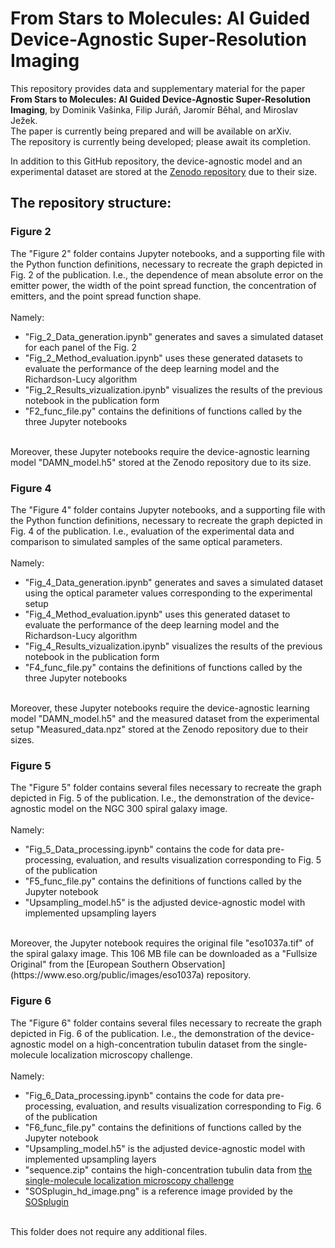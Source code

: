 # From Stars to Molecules: AI Guided Device-Agnostic Super-Resolution Imaging

This repository provides data and supplementary material for the paper **From Stars to Molecules: AI Guided Device-Agnostic Super-Resolution Imaging**, by Dominik Vašinka, Filip Juráň, Jaromír Běhal, and Miroslav Ježek. <br>
The paper is currently being prepared and will be available on arXiv. <br>
The repository is currently being developed; please await its completion.

In addition to this GitHub repository, the device-agnostic model and an experimental dataset are stored at the [Zenodo repository](https://zenodo.org/records/14641652) due to their size.

## The repository structure:
### Figure 2
The "Figure 2" folder contains Jupyter notebooks, and a supporting file with the Python function definitions, necessary to recreate the graph depicted in Fig. 2 of the publication. I.e., the dependence of mean absolute error on the emitter power, the width of the point spread function, the concentration of emitters, and the point spread function shape. <br><br>
Namely:
- "Fig_2_Data_generation.ipynb" generates and saves a simulated dataset for each panel of the Fig. 2
- "Fig_2_Method_evaluation.ipynb" uses these generated datasets to evaluate the performance of the deep learning model and the Richardson-Lucy algorithm
- "Fig_2_Results_vizualization.ipynb" visualizes the results of the previous notebook in the publication form
- "F2_func_file.py" contains the definitions of functions called by the three Jupyter notebooks
<br>
Moreover, these Jupyter notebooks require the device-agnostic learning model "DAMN_model.h5" stored at the Zenodo repository due to its size.

### Figure 4
The "Figure 4" folder contains Jupyter notebooks, and a supporting file with the Python function definitions, necessary to recreate the graph depicted in Fig. 4 of the publication. I.e., evaluation of the experimental data and comparison to simulated samples of the same optical parameters. <br><br>
Namely:
- "Fig_4_Data_generation.ipynb" generates and saves a simulated dataset using the optical parameter values corresponding to the experimental setup
- "Fig_4_Method_evaluation.ipynb" uses this generated dataset to evaluate the performance of the deep learning model and the Richardson-Lucy algorithm
- "Fig_4_Results_vizualization.ipynb" visualizes the results of the previous notebook in the publication form
- "F4_func_file.py" contains the definitions of functions called by the three Jupyter notebooks
<br>
Moreover, these Jupyter notebooks require the device-agnostic learning model "DAMN_model.h5" and the measured dataset from the experimental setup "Measured_data.npz" stored at the Zenodo repository due to their sizes.

### Figure 5
The "Figure 5" folder contains several files necessary to recreate the graph depicted in Fig. 5 of the publication. I.e., the demonstration of the device-agnostic model on the NGC 300 spiral galaxy image. <br><br>
Namely:
- "Fig_5_Data_processing.ipynb" contains the code for data pre-processing, evaluation, and results visualization corresponding to Fig. 5 of the publication
- "F5_func_file.py" contains the definitions of functions called by the Jupyter notebook
- "Upsampling_model.h5" is the adjusted device-agnostic model with implemented upsampling layers
<br>
Moreover, the Jupyter notebook requires the original file "eso1037a.tif" of the spiral galaxy image. This 106 MB file can be downloaded as a "Fullsize Original" from the
[European Southern Observation](https://www.eso.org/public/images/eso1037a)
repository.

### Figure 6
The "Figure 6" folder contains several files necessary to recreate the graph depicted in Fig. 6 of the publication. I.e., the demonstration of the device-agnostic model on a high-concentration tubulin dataset from the single-molecule localization microscopy challenge. <br><br>
Namely:
- "Fig_6_Data_processing.ipynb" contains the code for data pre-processing, evaluation, and results visualization corresponding to Fig. 6 of the publication
- "F6_func_file.py" contains the definitions of functions called by the Jupyter notebook
- "Upsampling_model.h5" is the adjusted device-agnostic model with implemented upsampling layers
- "sequence.zip" contains the high-concentration tubulin data from [the single-molecule localization microscopy challenge](https://srm.epfl.ch/srm/dataset/challenge-2D-real/Real_High_Density/index.html)
- "SOSplugin_hd_image.png" is a reference image provided by the [SOSplugin](https://smal.ws/wp/software/sosplugin/)
<br>
This folder does not require any additional files.
